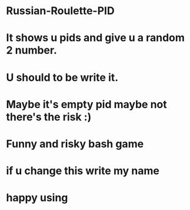 # Russian-Roulette-PID





# It shows u pids and give u a random 2 number.
# U should to be write it.
# Maybe it's empty pid maybe not there's the risk :) 
# Funny and risky bash game

# if u change this write my name 
# happy using 

